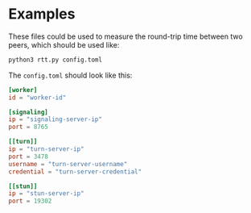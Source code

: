 # Examples

These files could be used to measure the round-trip time between two peers, which should be used like:

```bash
python3 rtt.py config.toml
```

The `config.toml` should look like this:

```toml
[worker]
id = "worker-id"

[signaling]
ip = "signaling-server-ip"
port = 8765

[[turn]]
ip = "turn-server-ip"
port = 3478
username = "turn-server-username"
credential = "turn-server-credential"

[[stun]]
ip = "stun-server-ip"
port = 19302
```

